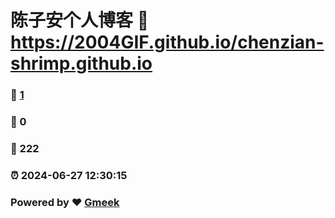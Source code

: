 # 陈子安个人博客 :link: https://2004GIF.github.io/chenzian-shrimp.github.io 
### :page_facing_up: [1](https://2004GIF.github.io/chenzian-shrimp.github.io/tag.html) 
### :speech_balloon: 0 
### :hibiscus: 222 
### :alarm_clock: 2024-06-27 12:30:15 
### Powered by :heart: [Gmeek](https://github.com/Meekdai/Gmeek)
